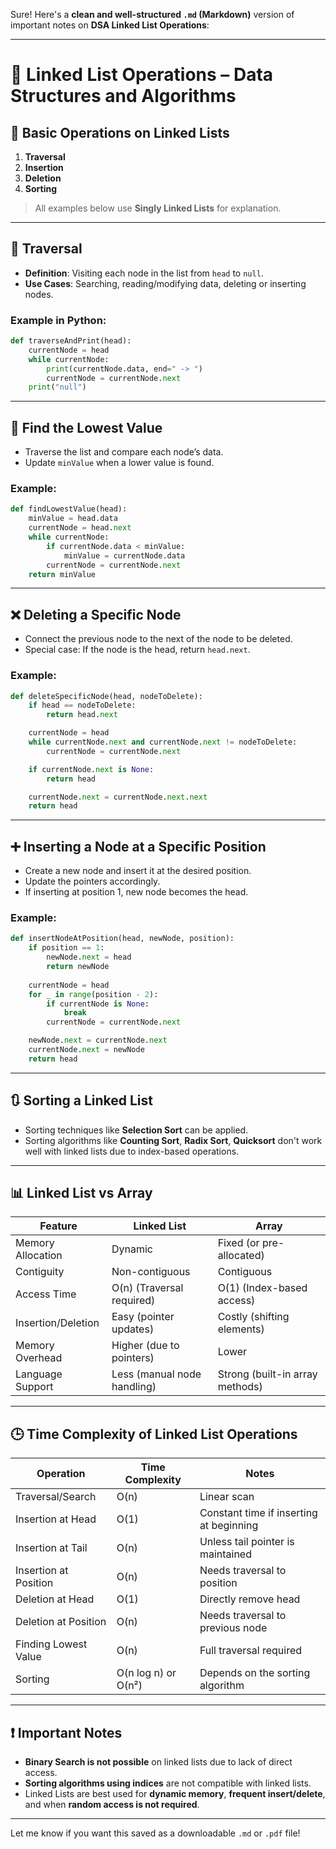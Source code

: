 Sure! Here's a **clean and well-structured `.md` (Markdown)** version of important notes on **DSA Linked List Operations**:

---

# 📘 Linked List Operations – Data Structures and Algorithms

## 🧰 Basic Operations on Linked Lists

1. **Traversal**
2. **Insertion**
3. **Deletion**
4. **Sorting**

> All examples below use **Singly Linked Lists** for explanation.

---

## 🔄 Traversal

- **Definition**: Visiting each node in the list from `head` to `null`.
- **Use Cases**: Searching, reading/modifying data, deleting or inserting nodes.

### Example in Python:
```python
def traverseAndPrint(head):
    currentNode = head
    while currentNode:
        print(currentNode.data, end=" -> ")
        currentNode = currentNode.next
    print("null")
```

---

## 🔎 Find the Lowest Value

- Traverse the list and compare each node’s data.
- Update `minValue` when a lower value is found.

### Example:
```python
def findLowestValue(head):
    minValue = head.data
    currentNode = head.next
    while currentNode:
        if currentNode.data < minValue:
            minValue = currentNode.data
        currentNode = currentNode.next
    return minValue
```

---

## ❌ Deleting a Specific Node

- Connect the previous node to the next of the node to be deleted.
- Special case: If the node is the head, return `head.next`.

### Example:
```python
def deleteSpecificNode(head, nodeToDelete):
    if head == nodeToDelete:
        return head.next

    currentNode = head
    while currentNode.next and currentNode.next != nodeToDelete:
        currentNode = currentNode.next

    if currentNode.next is None:
        return head

    currentNode.next = currentNode.next.next
    return head
```

---

## ➕ Inserting a Node at a Specific Position

- Create a new node and insert it at the desired position.
- Update the pointers accordingly.
- If inserting at position 1, new node becomes the head.

### Example:
```python
def insertNodeAtPosition(head, newNode, position):
    if position == 1:
        newNode.next = head
        return newNode
    
    currentNode = head
    for _ in range(position - 2):
        if currentNode is None:
            break
        currentNode = currentNode.next

    newNode.next = currentNode.next
    currentNode.next = newNode
    return head
```

---

## 🔃 Sorting a Linked List

- Sorting techniques like **Selection Sort** can be applied.
- Sorting algorithms like **Counting Sort**, **Radix Sort**, **Quicksort** don't work well with linked lists due to index-based operations.

---

## 📊 Linked List vs Array

| Feature                         | Linked List                              | Array                                  |
|----------------------------------|-------------------------------------------|-----------------------------------------|
| Memory Allocation               | Dynamic                                   | Fixed (or pre-allocated)                |
| Contiguity                      | Non-contiguous                            | Contiguous                              |
| Access Time                     | O(n) (Traversal required)                 | O(1) (Index-based access)               |
| Insertion/Deletion              | Easy (pointer updates)                    | Costly (shifting elements)              |
| Memory Overhead                 | Higher (due to pointers)                  | Lower                                   |
| Language Support                | Less (manual node handling)               | Strong (built-in array methods)         |

---

## 🕒 Time Complexity of Linked List Operations

| Operation                 | Time Complexity | Notes                                              |
|---------------------------|------------------|----------------------------------------------------|
| Traversal/Search          | O(n)             | Linear scan                                        |
| Insertion at Head         | O(1)             | Constant time if inserting at beginning            |
| Insertion at Tail         | O(n)             | Unless tail pointer is maintained                  |
| Insertion at Position     | O(n)             | Needs traversal to position                        |
| Deletion at Head          | O(1)             | Directly remove head                               |
| Deletion at Position      | O(n)             | Needs traversal to previous node                   |
| Finding Lowest Value      | O(n)             | Full traversal required                            |
| Sorting                   | O(n log n) or O(n²) | Depends on the sorting algorithm                  |

---

## ❗ Important Notes

- **Binary Search is not possible** on linked lists due to lack of direct access.
- **Sorting algorithms using indices** are not compatible with linked lists.
- Linked Lists are best used for **dynamic memory**, **frequent insert/delete**, and when **random access is not required**.

---

Let me know if you want this saved as a downloadable `.md` or `.pdf` file!